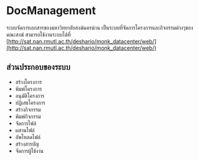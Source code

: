DocManagement
============================
ระบบจัดการเอกสารของมหาวิทยาลัยสงฆ์นครน่าน เป็นระบบที่จัดการโครงการและกิจกรรมต่างๆของคณะสงฆ์ สามารถใช้งานระบบได้ที่ [http://sat.nan.rmutl.ac.th/deshario/monk_datacenter/web/](http://sat.nan.rmutl.ac.th/deshario/monk_datacenter/web/)

ส่วนประกอบของระบบ
-------------------
* สร้างโครงการ
* พิมพ์โครงการ
* อนุมัติโครงการ
* ปฏิเสธโครงการ
* สร้างกิจกรรม
* พิมพ์กิจกรรม
* จัดการไฟล์
* ผสานไฟล์
* อัพโหลดไฟล์
* สร้างสารบัญ
* จัดการผู้ใช้งาน
